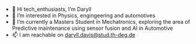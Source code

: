 - 👋 Hi tech_enthusiasts, I’m Daryll 
- 👀 I’m interested in Physics, engingeering and automotives
- 🌱 I’m currently a Masters Student in Mechatronics, exploring the area of Predictive maintenance using sensor fusion and AI in Automotive 
- 📫 I am reachable on daryll.davis@stud.th-deg.de

<!---
darylldavis76/darylldavis76 is a ✨ special ✨ repository because its `README.md` (this file) appears on your GitHub profile.
You can click the Preview link to take a look at your changes.
--->
